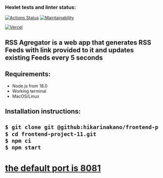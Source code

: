 ### Hexlet tests and linter status:
[![Actions Status](https://github.com/hikarinakano/frontend-project-11/workflows/hexlet-check/badge.svg)](https://github.com/hikarinakano/frontend-project-11/actions)
[![Maintainability](https://api.codeclimate.com/v1/badges/15cb02c480dafc1db4fb/maintainability)](https://codeclimate.com/github/hikarinakano/frontend-project-11/maintainability)

[![Vercel](https://vercelbadge.vercel.app/api/hikarinakano/frontend-project-11)](https://frontend-project-11-pied-three.vercel.app/)

<h2>RSS Agregator is a web app that generates RSS Feeds with link provided to it and updates existing Feeds every 5 seconds</h2>
<h2>Requirements:</h2>
<ul>
    <li>Node.js from 18.0</li>
    <li>Working terminal</li>
    <li>MacOS/Linux</li>
</ul>

<h2>Installation instructions:<h2>

```bash
$ git clone git @github:hikarinakano/frontend-project-11.git
$ cd frontend-project-11.git
$ npm ci
$ npm start 
```  
# [the default port is 8081](http://localhost:8081/)
